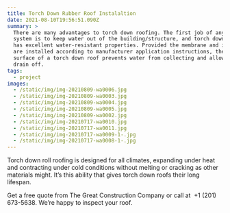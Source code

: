 ```yaml
---
title: Torch Down Rubber Roof Instalaltion
date: 2021-08-10T19:56:51.090Z
summary: >
  There are many advantages to torch down roofing. The first job of any roof
  system is to keep water out of the building/structure, and torch down roofing
  has excellent water-resistant properties. Provided the membrane and insulation
  are installed according to manufacturer application instructions, the flat
  surface of a torch down roof prevents water from collecting and allows it to
  drain off.
tags:
  - project
images:
  - /static/img/img-20210809-wa0006.jpg
  - /static/img/img-20210809-wa0003.jpg
  - /static/img/img-20210809-wa0004.jpg
  - /static/img/img-20210809-wa0005.jpg
  - /static/img/img-20210809-wa0002.jpg
  - /static/img/img-20210717-wa0010.jpg
  - /static/img/img-20210717-wa0011.jpg
  - /static/img/img-20210717-wa0009-1-.jpg
  - /static/img/img-20210717-wa0008-1-.jpg
---
```

Torch down roll roofing is designed for all climates, expanding under heat and contracting under cold conditions without melting or cracking as other materials might. It’s this ability that gives torch down roofs their long lifespan.

<!--StartFragment-->

Get a free quote from The Great Construction Company or call at  +1 (201) 673-5638. We’re happy to inspect your roof.

<!--EndFragment-->